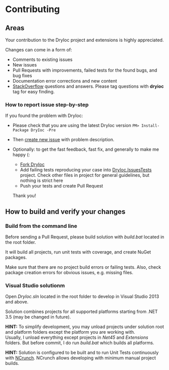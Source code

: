 # Contributing

## Areas

Your contribution to the DryIoc project and extensions is highly appreciated.

Changes can come in a form of:

- Comments to existing issues
- New issues
- Pull Requests with improvements, failed tests for the found bugs, and bug fixes
- Documentation error corrections and new content
- [StackOverflow](http://stackoverflow.com/questions/tagged/dryioc) questions and answers. Please tag questions with __dryioc__ tag for easy finding.

### How to report issue step-by-step

If you found the problem with DryIoc:

 - Please check that you are using the latest DryIoc version `PM> Install-Package DryIoc -Pre`
 - Then [create new issue](https://bitbucket.org/dadhi/dryioc/issues/new) with problem description.
 - Optionally: to get the fast feedback, fast fix, and generally to make me happy (: 
     - [Fork DryIoc](https://bitbucket.org/dadhi/dryioc/fork)
     - Add failing tests reproducing your case into [DryIoc.IssuesTests](https://bitbucket.org/dadhi/dryioc/src/8510666893daaea1d07b49ba0dfcbf3f95dcccd4/Net45/DryIoc.IssuesTests/?at=dev) project. Check other files in project for general guidelines, but nothing is strict here
     - Push your tests and create Pull Request
     
    Thank you!


## How to build and verify your changes

### Build from the command line 

Before sending a Pull Request, please build solution with _build.bat_ located in the root folder.

It will build all projects, run unit tests with coverage, and create NuGet packages.

Make sure that there are no project build errors or failing tests. Also, check package creation errors for obvious issues, e.g. missing files.

### Visual Studio solutionm

Open _DryIoc.sln_ located in the root folder to develop in Visual Studio 2013 and above. 

Solution combines projects for all supported platforms starting from .NET 3.5 (may be changed in future).

__HINT:__ To simplify development, you may unload projects under solution root and platform folders except the platform you are working with.  
Usually, I unload everything except projects in _Net45_ and _Extensions_ folders. But before commit, I do run _build.bat_ which builds all platforms.

__HINT:__ Solution is configured to be built and to run Unit Tests continuously with [NCrunch](http://www.ncrunch.net/). NCrunch allows developing with minimum manual project builds.






